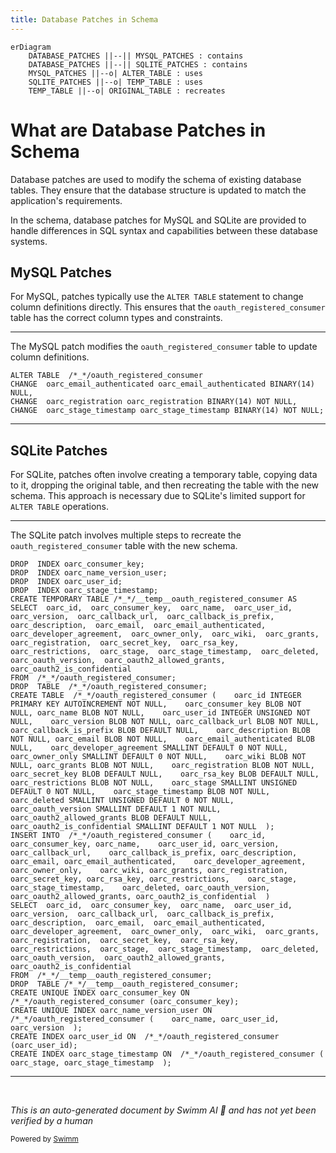 ```yaml
---
title: Database Patches in Schema
---
```

```mermaid
erDiagram
    DATABASE_PATCHES ||--|| MYSQL_PATCHES : contains
    DATABASE_PATCHES ||--|| SQLITE_PATCHES : contains
    MYSQL_PATCHES ||--o| ALTER_TABLE : uses
    SQLITE_PATCHES ||--o| TEMP_TABLE : uses
    TEMP_TABLE ||--o| ORIGINAL_TABLE : recreates
```

# What are Database Patches in Schema

Database patches are used to modify the schema of existing database tables. They ensure that the database structure is updated to match the application's requirements.

In the schema, database patches for MySQL and SQLite are provided to handle differences in SQL syntax and capabilities between these database systems.

## MySQL Patches

For MySQL, patches typically use the <SwmToken path="schema/mysql/patch-oauth_registered_consumer-timestamp.sql" pos="1:0:2" line-data="ALTER TABLE  /*_*/oauth_registered_consumer">`ALTER TABLE`</SwmToken> statement to change column definitions directly. This ensures that the <SwmToken path="schema/mysql/patch-oauth_registered_consumer-timestamp.sql" pos="1:7:7" line-data="ALTER TABLE  /*_*/oauth_registered_consumer">`oauth_registered_consumer`</SwmToken> table has the correct column types and constraints.

<SwmSnippet path="/schema/mysql/patch-oauth_registered_consumer-timestamp.sql" line="1">

---

The MySQL patch modifies the <SwmToken path="schema/mysql/patch-oauth_registered_consumer-timestamp.sql" pos="1:7:7" line-data="ALTER TABLE  /*_*/oauth_registered_consumer">`oauth_registered_consumer`</SwmToken> table to update column definitions.

```plsql
ALTER TABLE  /*_*/oauth_registered_consumer
CHANGE  oarc_email_authenticated oarc_email_authenticated BINARY(14) NULL,
CHANGE  oarc_registration oarc_registration BINARY(14) NOT NULL,
CHANGE  oarc_stage_timestamp oarc_stage_timestamp BINARY(14) NOT NULL;
```

---

</SwmSnippet>

## SQLite Patches

For SQLite, patches often involve creating a temporary table, copying data to it, dropping the original table, and then recreating the table with the new schema. This approach is necessary due to SQLite's limited support for <SwmToken path="schema/mysql/patch-oauth_registered_consumer-timestamp.sql" pos="1:0:2" line-data="ALTER TABLE  /*_*/oauth_registered_consumer">`ALTER TABLE`</SwmToken> operations.

<SwmSnippet path="/schema/sqlite/patch-oauth_registered_consumer-timestamp.sql" line="1">

---

The SQLite patch involves multiple steps to recreate the <SwmToken path="schema/sqlite/patch-oauth_registered_consumer-timestamp.sql" pos="7:5:5" line-data="FROM  /*_*/oauth_registered_consumer;">`oauth_registered_consumer`</SwmToken> table with the new schema.

```plsql
DROP  INDEX oarc_consumer_key;
DROP  INDEX oarc_name_version_user;
DROP  INDEX oarc_user_id;
DROP  INDEX oarc_stage_timestamp;
CREATE TEMPORARY TABLE /*_*/__temp__oauth_registered_consumer AS
SELECT  oarc_id,  oarc_consumer_key,  oarc_name,  oarc_user_id,  oarc_version,  oarc_callback_url,  oarc_callback_is_prefix,  oarc_description,  oarc_email,  oarc_email_authenticated,  oarc_developer_agreement,  oarc_owner_only,  oarc_wiki,  oarc_grants,  oarc_registration,  oarc_secret_key,  oarc_rsa_key,  oarc_restrictions,  oarc_stage,  oarc_stage_timestamp,  oarc_deleted,  oarc_oauth_version,  oarc_oauth2_allowed_grants,  oarc_oauth2_is_confidential
FROM  /*_*/oauth_registered_consumer;
DROP  TABLE  /*_*/oauth_registered_consumer;
CREATE TABLE  /*_*/oauth_registered_consumer (    oarc_id INTEGER PRIMARY KEY AUTOINCREMENT NOT NULL,    oarc_consumer_key BLOB NOT NULL, oarc_name BLOB NOT NULL,    oarc_user_id INTEGER UNSIGNED NOT NULL,    oarc_version BLOB NOT NULL, oarc_callback_url BLOB NOT NULL,    oarc_callback_is_prefix BLOB DEFAULT NULL,    oarc_description BLOB NOT NULL, oarc_email BLOB NOT NULL,    oarc_email_authenticated BLOB NULL,    oarc_developer_agreement SMALLINT DEFAULT 0 NOT NULL,    oarc_owner_only SMALLINT DEFAULT 0 NOT NULL,    oarc_wiki BLOB NOT NULL, oarc_grants BLOB NOT NULL,    oarc_registration BLOB NOT NULL, oarc_secret_key BLOB DEFAULT NULL,    oarc_rsa_key BLOB DEFAULT NULL, oarc_restrictions BLOB NOT NULL,    oarc_stage SMALLINT UNSIGNED DEFAULT 0 NOT NULL,    oarc_stage_timestamp BLOB NOT NULL,    oarc_deleted SMALLINT UNSIGNED DEFAULT 0 NOT NULL,    oarc_oauth_version SMALLINT DEFAULT 1 NOT NULL,    oarc_oauth2_allowed_grants BLOB DEFAULT NULL,    oarc_oauth2_is_confidential SMALLINT DEFAULT 1 NOT NULL  );
INSERT INTO  /*_*/oauth_registered_consumer (    oarc_id, oarc_consumer_key, oarc_name,    oarc_user_id, oarc_version, oarc_callback_url,    oarc_callback_is_prefix, oarc_description,    oarc_email, oarc_email_authenticated,    oarc_developer_agreement, oarc_owner_only,    oarc_wiki, oarc_grants, oarc_registration,    oarc_secret_key, oarc_rsa_key, oarc_restrictions,    oarc_stage, oarc_stage_timestamp,    oarc_deleted, oarc_oauth_version,    oarc_oauth2_allowed_grants, oarc_oauth2_is_confidential  )
SELECT  oarc_id,  oarc_consumer_key,  oarc_name,  oarc_user_id,  oarc_version,  oarc_callback_url,  oarc_callback_is_prefix,  oarc_description,  oarc_email,  oarc_email_authenticated,  oarc_developer_agreement,  oarc_owner_only,  oarc_wiki,  oarc_grants,  oarc_registration,  oarc_secret_key,  oarc_rsa_key,  oarc_restrictions,  oarc_stage,  oarc_stage_timestamp,  oarc_deleted,  oarc_oauth_version,  oarc_oauth2_allowed_grants,  oarc_oauth2_is_confidential
FROM  /*_*/__temp__oauth_registered_consumer;
DROP  TABLE /*_*/__temp__oauth_registered_consumer;
CREATE UNIQUE INDEX oarc_consumer_key ON  /*_*/oauth_registered_consumer (oarc_consumer_key);
CREATE UNIQUE INDEX oarc_name_version_user ON  /*_*/oauth_registered_consumer (    oarc_name, oarc_user_id, oarc_version  );
CREATE INDEX oarc_user_id ON  /*_*/oauth_registered_consumer (oarc_user_id);
CREATE INDEX oarc_stage_timestamp ON  /*_*/oauth_registered_consumer (    oarc_stage, oarc_stage_timestamp  );
```

---

</SwmSnippet>

&nbsp;

*This is an auto-generated document by Swimm AI 🌊 and has not yet been verified by a human*

<SwmMeta version="3.0.0" repo-id="Z2l0aHViJTNBJTNBbWVkaWF3aWtpLWV4dGVuc2lvbnMtT0F1dGglM0ElM0FTd2ltbS1EZW1v" repo-name="mediawiki-extensions-OAuth"><sup>Powered by [Swimm](/)</sup></SwmMeta>
